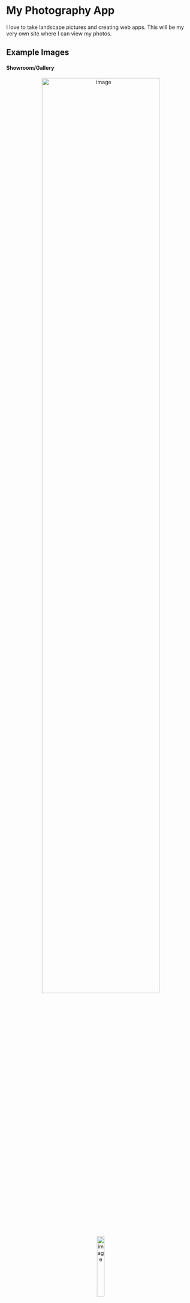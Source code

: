 # My Photography App
I love to take landscape pictures and creating web apps.
This will be my very own site where I can view my photos.

## Example Images

#### Showroom/Gallery
<p align="middle"/>
  <img width="79%" alt="image" src="https://github.com/beironf/photography-app/assets/17812202/f78a62d3-8331-45ee-bc1f-8bb26e8d0c42">
  <img width="20.3%" alt="image" src="https://github.com/beironf/photography-app/assets/17812202/c2cb5f5e-1097-47be-a349-2ce2203281a1">
</p>

#### Photo Viewer
<p align="middle"/>
  <img width="49.5%" alt="image" src="https://github.com/beironf/photography-app/assets/17812202/86b33401-5ac9-43a0-8255-8b71f197e634">
  <img width="49.5%" alt="image" src="https://github.com/beironf/photography-app/assets/17812202/a1b8ddc7-301c-438c-91ab-9428e1932a90">
</p>

#### Photo Manager
<img width="1728" alt="image" src="https://github.com/beironf/photography-app/assets/17812202/4aacdcdc-7bfb-483b-bd09-cf2498822d08">

## Run Locally
The easiest way is to use docker from project root:
```
docker-compose up -d
```

# Development

## Frontend App
NodeJS React app with Typescript and Sass.

#### Created using:
```
npx create-react-app frontend --typescript
```

#### Start:
```
./start-frontend.sh
```

## Backend APIs
Scala app (built using sbt) using Akka HTTP and Tapir. The code architecture is inspired by the "hexagonal" (or "ports and adapters") architecture. Slick is used to connect to the DB.

### Photo API
An API for handling all photos and their metadata.

#### Start:
```
./start-photo-api.sh
```

### Image API
An API for uploading and fetching images. EXIF data will be stored before the images are resized on upload.

#### Start:
```
./start-image-api.sh
```

## MySQL Database with Docker
Common webhotels usually have support for MySQL so I went for this even though it probably would have made more sense to run this app using for example MongoDB (or similar NoSQL).

#### Initiate/Start:
The DB is specified in the `docker-compose.yaml` file (services: `db`) where we create a MySQL-container (`photography-db`) with the database `photography_db` inside.
```
docker-compose up -d db
```

#### Connect:
The DB is hosted inside a Docker container and exposed on the port `4001`. For some reason the `--protocol=tcp` was needed when using "localhost" (`127.0.0.1` works without whis flag).
```
mysql -u root -h localhost -P 4001 -D photography_db --protocol=tcp
```
